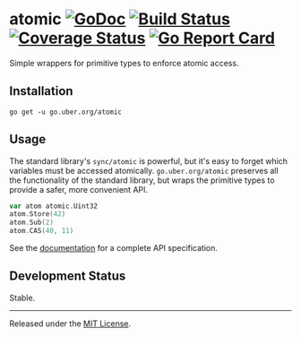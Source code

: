 # atomic [![GoDoc][doc-img]][doc] [![Build Status][ci-img]][ci] [![Coverage Status][cov-img]][cov] [![Go Report Card][reportcard-img]][reportcard]

Simple wrappers for primitive types to enforce atomic access.

## Installation
`go get -u go.uber.org/atomic`

## Usage
The standard library's `sync/atomic` is powerful, but it's easy to forget which
variables must be accessed atomically. `go.uber.org/atomic` preserves all the
functionality of the standard library, but wraps the primitive types to
provide a safer, more convenient API.

```go
var atom atomic.Uint32
atom.Store(42)
atom.Sub(2)
atom.CAS(40, 11)
```

See the [documentation][doc] for a complete API specification.

## Development Status
Stable.

___
Released under the [MIT License](LICENSE.txt).

[doc-img]: https://godoc.org/github.com/uber-go/atomic?status.svg
[doc]: https://godoc.org/go.uber.org/atomic
[ci-img]: https://travis-ci.org/uber-go/atomic.svg?branch=master
[ci]: https://travis-ci.org/uber-go/atomic
[cov-img]: https://codecov.io/gh/uber-go/atomic/branch/master/graph/badge.svg
[cov]: https://codecov.io/gh/uber-go/atomic
[reportcard-img]: https://goreportcard.com/badge/go.uber.org/atomic
[reportcard]: https://goreportcard.com/report/go.uber.org/atomic
